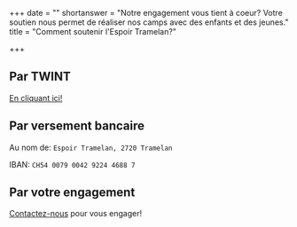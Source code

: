 +++
date = ""
shortanswer = "Notre engagement vous tient à coeur? Votre soutien nous permet de réaliser nos camps avec des enfants et des jeunes."
title = "Comment soutenir l'Espoir Tramelan?"

+++
## Par TWINT

[En cliquant ici!](https://donate.raisenow.io/mppbq "Faire un don avec TWINT")

## Par versement bancaire

Au nom de: `Espoir Tramelan, 2720 Tramelan`

IBAN: `CH54 0079 0042 9224 4688 7`

## Par votre engagement

[Contactez-nous](https://espoir-tramelan.ch/contact/ "Contact") pour vous engager!